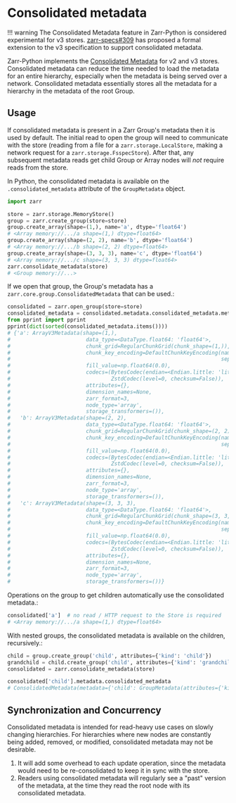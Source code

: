 # Consolidated metadata

!!! warning
    The Consolidated Metadata feature in Zarr-Python is considered experimental for v3
    stores. [zarr-specs#309](https://github.com/zarr-developers/zarr-specs/pull/309)
    has proposed a formal extension to the v3 specification to support consolidated metadata.

Zarr-Python implements the [Consolidated Metadata](https://github.com/zarr-developers/zarr-specs/pull/309) for v2 and v3 stores.
Consolidated metadata can reduce the time needed to load the metadata for an
entire hierarchy, especially when the metadata is being served over a network.
Consolidated metadata essentially stores all the metadata for a hierarchy in the
metadata of the root Group.

## Usage

If consolidated metadata is present in a Zarr Group's metadata then it is used
by default.  The initial read to open the group will need to communicate with
the store (reading from a file for a `zarr.storage.LocalStore`, making a
network request for a `zarr.storage.FsspecStore`). After that, any subsequent
metadata reads get child Group or Array nodes will *not* require reads from the store.

In Python, the consolidated metadata is available on the `.consolidated_metadata`
attribute of the `GroupMetadata` object.

```python
import zarr

store = zarr.storage.MemoryStore()
group = zarr.create_group(store=store)
group.create_array(shape=(1,), name='a', dtype='float64')
# <Array memory://.../a shape=(1,) dtype=float64>
group.create_array(shape=(2, 2), name='b', dtype='float64')
# <Array memory://.../b shape=(2, 2) dtype=float64>
group.create_array(shape=(3, 3, 3), name='c', dtype='float64')
# <Array memory://.../c shape=(3, 3, 3) dtype=float64>
zarr.consolidate_metadata(store)
# <Group memory://...>
```

If we open that group, the Group's metadata has a `zarr.core.group.ConsolidatedMetadata`
that can be used.:

```python
consolidated = zarr.open_group(store=store)
consolidated_metadata = consolidated.metadata.consolidated_metadata.metadata
from pprint import pprint
pprint(dict(sorted(consolidated_metadata.items())))
# {'a': ArrayV3Metadata(shape=(1,),
#                        data_type=<DataType.float64: 'float64'>,
#                        chunk_grid=RegularChunkGrid(chunk_shape=(1,)),
#                        chunk_key_encoding=DefaultChunkKeyEncoding(name='default',
#                                                                   separator='/'),
#                        fill_value=np.float64(0.0),
#                        codecs=(BytesCodec(endian=<Endian.little: 'little'>),
#                                ZstdCodec(level=0, checksum=False)),
#                        attributes={},
#                        dimension_names=None,
#                        zarr_format=3,
#                        node_type='array',
#                        storage_transformers=()),
#   'b': ArrayV3Metadata(shape=(2, 2),
#                        data_type=<DataType.float64: 'float64'>,
#                        chunk_grid=RegularChunkGrid(chunk_shape=(2, 2)),
#                        chunk_key_encoding=DefaultChunkKeyEncoding(name='default',
#                                                                   separator='/'),
#                        fill_value=np.float64(0.0),
#                        codecs=(BytesCodec(endian=<Endian.little: 'little'>),
#                                ZstdCodec(level=0, checksum=False)),
#                        attributes={},
#                        dimension_names=None,
#                        zarr_format=3,
#                        node_type='array',
#                        storage_transformers=()),
#   'c': ArrayV3Metadata(shape=(3, 3, 3),
#                        data_type=<DataType.float64: 'float64'>,
#                        chunk_grid=RegularChunkGrid(chunk_shape=(3, 3, 3)),
#                        chunk_key_encoding=DefaultChunkKeyEncoding(name='default',
#                                                                   separator='/'),
#                        fill_value=np.float64(0.0),
#                        codecs=(BytesCodec(endian=<Endian.little: 'little'>),
#                                ZstdCodec(level=0, checksum=False)),
#                        attributes={},
#                        dimension_names=None,
#                        zarr_format=3,
#                        node_type='array',
#                        storage_transformers=())}
```

Operations on the group to get children automatically use the consolidated metadata.:

```python
consolidated['a']  # no read / HTTP request to the Store is required
# <Array memory://.../a shape=(1,) dtype=float64>
```

With nested groups, the consolidated metadata is available on the children, recursively.:

```python
child = group.create_group('child', attributes={'kind': 'child'})
grandchild = child.create_group('child', attributes={'kind': 'grandchild'})
consolidated = zarr.consolidate_metadata(store)

consolidated['child'].metadata.consolidated_metadata
# ConsolidatedMetadata(metadata={'child': GroupMetadata(attributes={'kind': 'grandchild'}, zarr_format=3, consolidated_metadata=ConsolidatedMetadata(metadata={}, kind='inline', must_understand=False), node_type='group')}, kind='inline', must_understand=False)
```

## Synchronization and Concurrency

Consolidated metadata is intended for read-heavy use cases on slowly changing
hierarchies. For hierarchies where new nodes are constantly being added,
removed, or modified, consolidated metadata may not be desirable.

1. It will add some overhead to each update operation, since the metadata
   would need to be re-consolidated to keep it in sync with the store.
2. Readers using consolidated metadata will regularly see a "past" version
   of the metadata, at the time they read the root node with its consolidated
   metadata.
